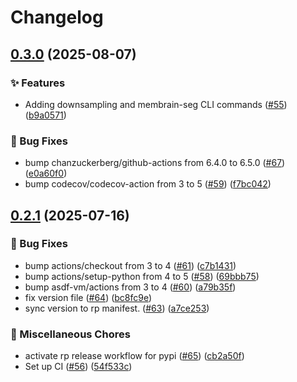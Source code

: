 # Changelog

## [0.3.0](https://github.com/copick/copick-torch/compare/copick-torch-v0.2.1...copick-torch-v0.3.0) (2025-08-07)


### ✨ Features

* Adding downsampling and membrain-seg CLI commands ([#55](https://github.com/copick/copick-torch/issues/55)) ([b9a0571](https://github.com/copick/copick-torch/commit/b9a0571c38b960ab62496846e2273ee96f1d0a12))


### 🐞 Bug Fixes

* bump chanzuckerberg/github-actions from 6.4.0 to 6.5.0 ([#67](https://github.com/copick/copick-torch/issues/67)) ([e0a60f0](https://github.com/copick/copick-torch/commit/e0a60f04a22bda9b913ed75a86a28ecd41c5d8f4))
* bump codecov/codecov-action from 3 to 5 ([#59](https://github.com/copick/copick-torch/issues/59)) ([f7bc042](https://github.com/copick/copick-torch/commit/f7bc0427073c2acbd168be93d637b002f34f2fbe))

## [0.2.1](https://github.com/copick/copick-torch/compare/copick-torch-v0.2.0...copick-torch-v0.2.1) (2025-07-16)


### 🐞 Bug Fixes

* bump actions/checkout from 3 to 4 ([#61](https://github.com/copick/copick-torch/issues/61)) ([c7b1431](https://github.com/copick/copick-torch/commit/c7b14312449c7f3f74eb175cc22264efe5ab9649))
* bump actions/setup-python from 4 to 5 ([#58](https://github.com/copick/copick-torch/issues/58)) ([69bbb75](https://github.com/copick/copick-torch/commit/69bbb756bfe67c9f08ca391a96ac682b5ebde407))
* bump asdf-vm/actions from 3 to 4 ([#60](https://github.com/copick/copick-torch/issues/60)) ([a79b35f](https://github.com/copick/copick-torch/commit/a79b35fe66ecfa9a025e9cd8adb5c22c07a8173b))
* fix version file  ([#64](https://github.com/copick/copick-torch/issues/64)) ([bc8fc9e](https://github.com/copick/copick-torch/commit/bc8fc9ef55e3dd94ea000dd4772965d1489df285))
* sync version to rp manifest. ([#63](https://github.com/copick/copick-torch/issues/63)) ([a7ce253](https://github.com/copick/copick-torch/commit/a7ce253ae367ea8942a4566a6c0507e97081fb0b))


### 🧹 Miscellaneous Chores

* activate rp release workflow for pypi ([#65](https://github.com/copick/copick-torch/issues/65)) ([cb2a50f](https://github.com/copick/copick-torch/commit/cb2a50f357dc9efc71b63d1fb6be3f6f0d66f7c5))
* Set up CI ([#56](https://github.com/copick/copick-torch/issues/56)) ([54f533c](https://github.com/copick/copick-torch/commit/54f533c206668660ac1b8646ff93f25f42dc007d))

